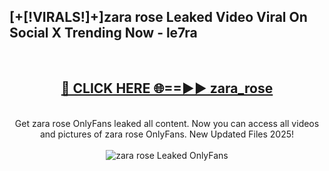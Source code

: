 <h2>[+[!VIRALS!]+]zara rose Leaked Video Viral On Social X Trending Now - le7ra</h2>
<br>
<div align="center">
<h2><a href="https://libra.edu.pl?zara_rose" rel="nofollow">🔴 CLICK HERE 🌐==►► zara_rose</a></h2>
<br>
Get zara rose OnlyFans leaked all content. Now you can access all videos and pictures of zara rose OnlyFans. New Updated Files 2025!
<br>
<br>
<a href="https://libra.edu.pl?zara_rose" rel="nofollow" data-target="animated-image.originalLink"><img src="https://i.ibb.co.com/WyWwxjT/player-gif2.gif" alt="zara rose Leaked OnlyFans" style="max-width: 100%; display: inline-block;" data-target="animated-image.originalImage"></a>
</div>
<br>